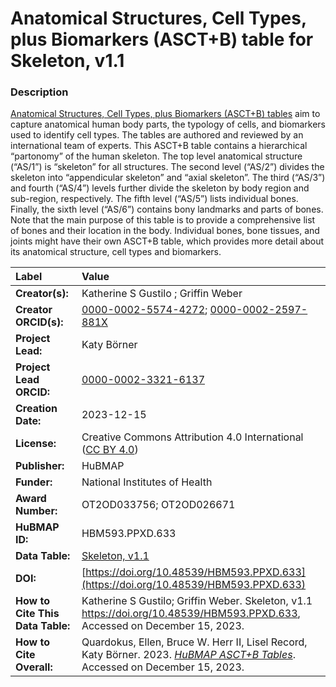 # Anatomical Structures, Cell Types, plus Biomarkers (ASCT+B) table for Skeleton, v1.1

### Description
[Anatomical Structures, Cell Types, plus Biomarkers (ASCT+B) tables](https://humanatlas.io/asctb-tables) aim to capture anatomical human body parts, the typology of cells, and biomarkers used to identify cell types. The tables are authored and reviewed by an international team of experts. This ASCT+B table contains a hierarchical “partonomy” of the human skeleton. The top level anatomical structure (“AS/1”) is “skeleton” for all structures. The second level (“AS/2”) divides the skeleton into “appendicular skeleton” and “axial skeleton”. The third (“AS/3”) and fourth (“AS/4”) levels further divide the skeleton by body region and sub-region, respectively. The fifth level (“AS/5”) lists individual bones. Finally, the sixth level (“AS/6”) contains bony landmarks and parts of bones. Note that the main purpose of this table is to provide a comprehensive list of bones and their location in the body. Individual bones, bone tissues, and joints might have their own ASCT+B table, which provides more detail about its anatomical structure, cell types and biomarkers.

| Label | Value |
| :------------- |:-------------|
| **Creator(s):** | Katherine S Gustilo ; Griffin Weber |
| **Creator ORCID(s):** |[0000-0002-5574-4272](https://orcid.org/0000-0002-5574-4272); [0000-0002-2597-881X](https://orcid.org/0000-0002-2597-881X) |
| **Project Lead:** | Katy B&ouml;rner |
| **Project Lead ORCID:** | [0000-0002-3321-6137](https://orcid.org/0000-0002-3321-6137) |
| **Creation Date:** | 2023-12-15 |
| **License:** | Creative Commons Attribution 4.0 International ([CC BY 4.0](https://creativecommons.org/licenses/by/4.0/)) |
| **Publisher:** | HuBMAP |
| **Funder:** | National Institutes of Health |
| **Award Number:** | OT2OD033756; OT2OD026671 |
| **HuBMAP ID:** | HBM593.PPXD.633 |
| **Data Table:** | [Skeleton, v1.1](https://cdn.humanatlas.io/hra-releases/v2.0/asct-b/asct-b-vh-skeleton.csv) |
| **DOI:** | [https://doi.org/10.48539/HBM593.PPXD.633](https://doi.org/10.48539/HBM593.PPXD.633) |
| **How to Cite This Data Table:** |  Katherine S Gustilo; Griffin Weber. Skeleton, v1.1 https://doi.org/10.48539/HBM593.PPXD.633, Accessed on December 15, 2023. |
| **How to Cite Overall:** | Quardokus, Ellen, Bruce W. Herr II, Lisel Record, Katy B&ouml;rner. 2023. [*HuBMAP ASCT+B Tables*](https://humanatlas.io/asctb-tables). Accessed on December 15, 2023. |
